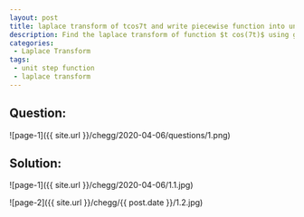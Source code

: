 ```yaml
---
layout: post
title: laplace transform of tcos7t and write piecewise function into unit step functions.
description: Find the laplace transform of function $t cos(7t)$ using given theorem. Find the laplace transform of a piece-wise function by writing it in form of unit step functions.
categories:
 - Laplace Transform
tags:
 - unit step function
 - laplace transform
---
```



## Question:

![page-1]({{ site.url }}/chegg/2020-04-06/questions/1.png) 

## Solution:

![page-1]({{ site.url }}/chegg/2020-04-06/1.1.jpg) 

![page-2]({{ site.url }}/chegg/{{ post.date }}/1.2.jpg) 



